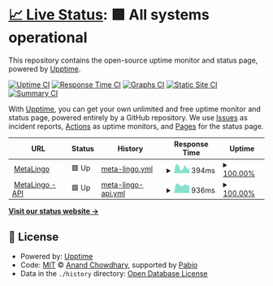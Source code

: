 # [📈 Live Status](https://voila-learning.github.io/upptime): <!--live status--> **🟩 All systems operational**

This repository contains the open-source uptime monitor and status page, powered by [Upptime](https://github.com/upptime/upptime).

[![Uptime CI](https://github.com/voila-learning/upptime/workflows/Uptime%20CI/badge.svg)](https://github.com/voila-learning/upptime/actions?query=workflow%3A%22Uptime+CI%22)
[![Response Time CI](https://github.com/voila-learning/upptime/workflows/Response%20Time%20CI/badge.svg)](https://github.com/voila-learning/upptime/actions?query=workflow%3A%22Response+Time+CI%22)
[![Graphs CI](https://github.com/voila-learning/upptime/workflows/Graphs%20CI/badge.svg)](https://github.com/voila-learning/upptime/actions?query=workflow%3A%22Graphs+CI%22)
[![Static Site CI](https://github.com/voila-learning/upptime/workflows/Static%20Site%20CI/badge.svg)](https://github.com/voila-learning/upptime/actions?query=workflow%3A%22Static+Site+CI%22)
[![Summary CI](https://github.com/voila-learning/upptime/workflows/Summary%20CI/badge.svg)](https://github.com/voila-learning/upptime/actions?query=workflow%3A%22Summary+CI%22)

With [Upptime](https://upptime.js.org), you can get your own unlimited and free uptime monitor and status page, powered entirely by a GitHub repository. We use [Issues](https://github.com/voila-learning/upptime/issues) as incident reports, [Actions](https://github.com/voila-learning/upptime/actions) as uptime monitors, and [Pages](https://voila-learning.github.io/upptime) for the status page.

<!--start: status pages-->
<!-- This summary is generated by Upptime (https://github.com/upptime/upptime) -->
<!-- Do not edit this manually, your changes will be overwritten -->
<!-- prettier-ignore -->
| URL | Status | History | Response Time | Uptime |
| --- | ------ | ------- | ------------- | ------ |
| <img alt="" src="https://icons.duckduckgo.com/ip3/metalingo.ca.ico" height="13"> [MetaLingo](http://metalingo.ca/) | 🟩 Up | [meta-lingo.yml](https://github.com/voila-learning/upptime/commits/HEAD/history/meta-lingo.yml) | <details><summary><img alt="Response time graph" src="./graphs/meta-lingo/response-time-week.png" height="20"> 394ms</summary><br><a href="https://voila-learning.github.io/upptime/history/meta-lingo"><img alt="Response time 376" src="https://img.shields.io/endpoint?url=https%3A%2F%2Fraw.githubusercontent.com%2Fvoila-learning%2Fupptime%2FHEAD%2Fapi%2Fmeta-lingo%2Fresponse-time.json"></a><br><a href="https://voila-learning.github.io/upptime/history/meta-lingo"><img alt="24-hour response time 336" src="https://img.shields.io/endpoint?url=https%3A%2F%2Fraw.githubusercontent.com%2Fvoila-learning%2Fupptime%2FHEAD%2Fapi%2Fmeta-lingo%2Fresponse-time-day.json"></a><br><a href="https://voila-learning.github.io/upptime/history/meta-lingo"><img alt="7-day response time 394" src="https://img.shields.io/endpoint?url=https%3A%2F%2Fraw.githubusercontent.com%2Fvoila-learning%2Fupptime%2FHEAD%2Fapi%2Fmeta-lingo%2Fresponse-time-week.json"></a><br><a href="https://voila-learning.github.io/upptime/history/meta-lingo"><img alt="30-day response time 346" src="https://img.shields.io/endpoint?url=https%3A%2F%2Fraw.githubusercontent.com%2Fvoila-learning%2Fupptime%2FHEAD%2Fapi%2Fmeta-lingo%2Fresponse-time-month.json"></a><br><a href="https://voila-learning.github.io/upptime/history/meta-lingo"><img alt="1-year response time 376" src="https://img.shields.io/endpoint?url=https%3A%2F%2Fraw.githubusercontent.com%2Fvoila-learning%2Fupptime%2FHEAD%2Fapi%2Fmeta-lingo%2Fresponse-time-year.json"></a></details> | <details><summary><a href="https://voila-learning.github.io/upptime/history/meta-lingo">100.00%</a></summary><a href="https://voila-learning.github.io/upptime/history/meta-lingo"><img alt="All-time uptime 98.81%" src="https://img.shields.io/endpoint?url=https%3A%2F%2Fraw.githubusercontent.com%2Fvoila-learning%2Fupptime%2FHEAD%2Fapi%2Fmeta-lingo%2Fuptime.json"></a><br><a href="https://voila-learning.github.io/upptime/history/meta-lingo"><img alt="24-hour uptime 100.00%" src="https://img.shields.io/endpoint?url=https%3A%2F%2Fraw.githubusercontent.com%2Fvoila-learning%2Fupptime%2FHEAD%2Fapi%2Fmeta-lingo%2Fuptime-day.json"></a><br><a href="https://voila-learning.github.io/upptime/history/meta-lingo"><img alt="7-day uptime 100.00%" src="https://img.shields.io/endpoint?url=https%3A%2F%2Fraw.githubusercontent.com%2Fvoila-learning%2Fupptime%2FHEAD%2Fapi%2Fmeta-lingo%2Fuptime-week.json"></a><br><a href="https://voila-learning.github.io/upptime/history/meta-lingo"><img alt="30-day uptime 100.00%" src="https://img.shields.io/endpoint?url=https%3A%2F%2Fraw.githubusercontent.com%2Fvoila-learning%2Fupptime%2FHEAD%2Fapi%2Fmeta-lingo%2Fuptime-month.json"></a><br><a href="https://voila-learning.github.io/upptime/history/meta-lingo"><img alt="1-year uptime 98.81%" src="https://img.shields.io/endpoint?url=https%3A%2F%2Fraw.githubusercontent.com%2Fvoila-learning%2Fupptime%2FHEAD%2Fapi%2Fmeta-lingo%2Fuptime-year.json"></a></details>
| <img alt="" src="https://icons.duckduckgo.com/ip3/api.metalingo.ca.ico" height="13"> [MetaLingo - API](https://api.metalingo.ca/actuator/health) | 🟩 Up | [meta-lingo-api.yml](https://github.com/voila-learning/upptime/commits/HEAD/history/meta-lingo-api.yml) | <details><summary><img alt="Response time graph" src="./graphs/meta-lingo-api/response-time-week.png" height="20"> 936ms</summary><br><a href="https://voila-learning.github.io/upptime/history/meta-lingo-api"><img alt="Response time 895" src="https://img.shields.io/endpoint?url=https%3A%2F%2Fraw.githubusercontent.com%2Fvoila-learning%2Fupptime%2FHEAD%2Fapi%2Fmeta-lingo-api%2Fresponse-time.json"></a><br><a href="https://voila-learning.github.io/upptime/history/meta-lingo-api"><img alt="24-hour response time 881" src="https://img.shields.io/endpoint?url=https%3A%2F%2Fraw.githubusercontent.com%2Fvoila-learning%2Fupptime%2FHEAD%2Fapi%2Fmeta-lingo-api%2Fresponse-time-day.json"></a><br><a href="https://voila-learning.github.io/upptime/history/meta-lingo-api"><img alt="7-day response time 936" src="https://img.shields.io/endpoint?url=https%3A%2F%2Fraw.githubusercontent.com%2Fvoila-learning%2Fupptime%2FHEAD%2Fapi%2Fmeta-lingo-api%2Fresponse-time-week.json"></a><br><a href="https://voila-learning.github.io/upptime/history/meta-lingo-api"><img alt="30-day response time 875" src="https://img.shields.io/endpoint?url=https%3A%2F%2Fraw.githubusercontent.com%2Fvoila-learning%2Fupptime%2FHEAD%2Fapi%2Fmeta-lingo-api%2Fresponse-time-month.json"></a><br><a href="https://voila-learning.github.io/upptime/history/meta-lingo-api"><img alt="1-year response time 895" src="https://img.shields.io/endpoint?url=https%3A%2F%2Fraw.githubusercontent.com%2Fvoila-learning%2Fupptime%2FHEAD%2Fapi%2Fmeta-lingo-api%2Fresponse-time-year.json"></a></details> | <details><summary><a href="https://voila-learning.github.io/upptime/history/meta-lingo-api">100.00%</a></summary><a href="https://voila-learning.github.io/upptime/history/meta-lingo-api"><img alt="All-time uptime 76.82%" src="https://img.shields.io/endpoint?url=https%3A%2F%2Fraw.githubusercontent.com%2Fvoila-learning%2Fupptime%2FHEAD%2Fapi%2Fmeta-lingo-api%2Fuptime.json"></a><br><a href="https://voila-learning.github.io/upptime/history/meta-lingo-api"><img alt="24-hour uptime 100.00%" src="https://img.shields.io/endpoint?url=https%3A%2F%2Fraw.githubusercontent.com%2Fvoila-learning%2Fupptime%2FHEAD%2Fapi%2Fmeta-lingo-api%2Fuptime-day.json"></a><br><a href="https://voila-learning.github.io/upptime/history/meta-lingo-api"><img alt="7-day uptime 100.00%" src="https://img.shields.io/endpoint?url=https%3A%2F%2Fraw.githubusercontent.com%2Fvoila-learning%2Fupptime%2FHEAD%2Fapi%2Fmeta-lingo-api%2Fuptime-week.json"></a><br><a href="https://voila-learning.github.io/upptime/history/meta-lingo-api"><img alt="30-day uptime 100.00%" src="https://img.shields.io/endpoint?url=https%3A%2F%2Fraw.githubusercontent.com%2Fvoila-learning%2Fupptime%2FHEAD%2Fapi%2Fmeta-lingo-api%2Fuptime-month.json"></a><br><a href="https://voila-learning.github.io/upptime/history/meta-lingo-api"><img alt="1-year uptime 76.82%" src="https://img.shields.io/endpoint?url=https%3A%2F%2Fraw.githubusercontent.com%2Fvoila-learning%2Fupptime%2FHEAD%2Fapi%2Fmeta-lingo-api%2Fuptime-year.json"></a></details>

<!--end: status pages-->

[**Visit our status website →**](https://voila-learning.github.io/upptime)

## 📄 License

- Powered by: [Upptime](https://github.com/upptime/upptime)
- Code: [MIT](./LICENSE) © [Anand Chowdhary](https://anandchowdhary.com), supported by [Pabio](https://pabio.com)
- Data in the `./history` directory: [Open Database License](https://opendatacommons.org/licenses/odbl/1-0/)
